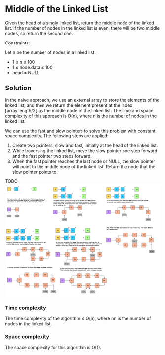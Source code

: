 # Middle of the Linked List

Given the head of a singly linked list, return the middle node of the linked list. If the number of nodes in the linked list is even, there will be two middle nodes, so return the second one.

Constraints:

Let n be the number of nodes in a linked list.

- 1 ≤ n ≤ 100
- 1 ≤ node.data ≤ 100
- head ≠ NULL

## Solution

In the naive approach, we use an external array to store the elements of the linked list, and then we return the element present at the index ⌊array.length/2⌋ as the middle node of the linked list. The time and space complexity of this approach is O(n), where n is the number of nodes in the linked list.

We can use the fast and slow pointers to solve this problem with constant space complexity. The following steps are applied:

1. Create two pointers, slow and fast, initially at the head of the linked list.
2. While traversing the linked list, move the slow pointer one step forward and the fast pointer two steps forward.
3. When the fast pointer reaches the last node or NULL, the slow pointer will point to the middle node of the linked list. Return the node that the slow pointer points to.

TODO
![](../../../../../../img/11.52.22.png)

### Time complexity

The time complexity of the algorithm is O(n), where nn is the number of nodes in the linked list.

### Space complexity

The space complexity for this algorithm is O(1).